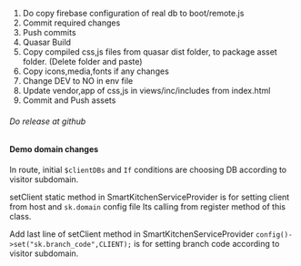 1. Do copy firebase configuration of real db to boot/remote.js
1. Commit required changes
1. Push commits
1. Quasar Build
1. Copy compiled css,js files from quasar dist folder, to package asset folder. (Delete folder and paste)
1. Copy icons,media,fonts if any changes
1. Change DEV to NO in env file
1. Update vendor,app of css,js in views/inc/includes from index.html 
1. Commit and Push assets
###### Do release at github

#### Demo domain changes
In route, initial ```$clientDBs``` and ```If``` conditions are choosing DB according to visitor subdomain.

setClient static method in SmartKitchenServiceProvider is for setting client from host and `sk.domain` config file
Its calling from register method of this class.

Add last line of setClient method in SmartKitchenServiceProvider
```config()->set("sk.branch_code",CLIENT);```
is for setting branch code according to visitor subdomain.
